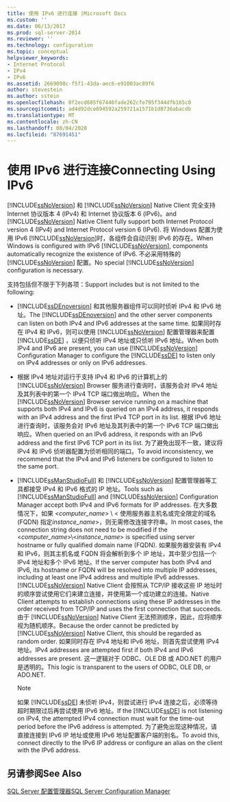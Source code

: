 ```yaml
---
title: 使用 IPv6 进行连接 |Microsoft Docs
ms.custom: ''
ms.date: 06/13/2017
ms.prod: sql-server-2014
ms.reviewer: ''
ms.technology: configuration
ms.topic: conceptual
helpviewer_keywords:
- Internet Protocol
- IPv4
- IPv6
ms.assetid: 2669098c-f5f1-43da-aec6-e91003ac89f6
author: stevestein
ms.author: sstein
ms.openlocfilehash: 0f2ecd605f67446fade262cfe795f344dfb165c0
ms.sourcegitcommit: ad4d92dce894592a259721a1571b1d8736abacdb
ms.translationtype: MT
ms.contentlocale: zh-CN
ms.lasthandoff: 08/04/2020
ms.locfileid: "87691451"
---
```

# <a name="connecting-using-ipv6"></a><span data-ttu-id="c3fd8-102">使用 IPv6 进行连接</span><span class="sxs-lookup"><span data-stu-id="c3fd8-102">Connecting Using IPv6</span></span>
  [!INCLUDE[ssNoVersion](../../includes/ssnoversion-md.md)] <span data-ttu-id="c3fd8-103">和 [!INCLUDE[ssNoVersion](../../includes/ssnoversion-md.md)] Native Client 完全支持 Internet 协议版本 4 (IPv4) 和 Internet 协议版本 6 (IPv6)。</span><span class="sxs-lookup"><span data-stu-id="c3fd8-103">and [!INCLUDE[ssNoVersion](../../includes/ssnoversion-md.md)] Native Client fully support both Internet Protocol version 4 (IPv4) and Internet Protocol version 6 (IPv6).</span></span> <span data-ttu-id="c3fd8-104">将 Windows 配置为使用 IPv6 [!INCLUDE[ssNoVersion](../../includes/ssnoversion-md.md)]时，各组件会自动识别 IPv6 的存在。</span><span class="sxs-lookup"><span data-stu-id="c3fd8-104">When Windows is configured with IPv6 [!INCLUDE[ssNoVersion](../../includes/ssnoversion-md.md)], components automatically recognize the existence of IPv6.</span></span> <span data-ttu-id="c3fd8-105">不必采用特殊的 [!INCLUDE[ssNoVersion](../../includes/ssnoversion-md.md)] 配置。</span><span class="sxs-lookup"><span data-stu-id="c3fd8-105">No special [!INCLUDE[ssNoVersion](../../includes/ssnoversion-md.md)] configuration is necessary.</span></span>  
  
 <span data-ttu-id="c3fd8-106">支持包括但不限于下列各项：</span><span class="sxs-lookup"><span data-stu-id="c3fd8-106">Support includes but is not limited to the following:</span></span>  
  
-   <span data-ttu-id="c3fd8-107">[!INCLUDE[ssDEnoversion](../../includes/ssdenoversion-md.md)] 和其他服务器组件可以同时侦听 IPv4 和 IPv6 地址。</span><span class="sxs-lookup"><span data-stu-id="c3fd8-107">The [!INCLUDE[ssDEnoversion](../../includes/ssdenoversion-md.md)] and the other server components can listen on both IPv4 and IPv6 addresses at the same time.</span></span> <span data-ttu-id="c3fd8-108">如果同时存在 IPv4 和 IPv6，则可以使用 [!INCLUDE[ssNoVersion](../../includes/ssnoversion-md.md)] 配置管理器来配置 [!INCLUDE[ssDE](../../includes/ssde-md.md)] ，以便只侦听 IPv4 地址或只侦听 IPv6 地址。</span><span class="sxs-lookup"><span data-stu-id="c3fd8-108">When both IPv4 and IPv6 are present, you can use [!INCLUDE[ssNoVersion](../../includes/ssnoversion-md.md)] Configuration Manager to configure the [!INCLUDE[ssDE](../../includes/ssde-md.md)] to listen only on IPv4 addresses or only on IPv6 addresses.</span></span>  
  
-   <span data-ttu-id="c3fd8-109">根据 IPv4 地址对运行于支持 IPv4 和 IPv6 的计算机上的 [!INCLUDE[ssNoVersion](../../includes/ssnoversion-md.md)] Browser 服务进行查询时，该服务会对 IPv4 地址及其列表中的第一个 IPv4 TCP 端口做出响应。</span><span class="sxs-lookup"><span data-stu-id="c3fd8-109">When the [!INCLUDE[ssNoVersion](../../includes/ssnoversion-md.md)] Browser service running on a machine that supports both IPv4 and IPv6 is queried on an IPv4 address, it responds with an IPv4 address and the first IPv4 TCP port in its list.</span></span> <span data-ttu-id="c3fd8-110">根据 IPv6 地址进行查询时，该服务会对 IPv6 地址及其列表中的第一个 IPv6 TCP 端口做出响应。</span><span class="sxs-lookup"><span data-stu-id="c3fd8-110">When queried on an IPv6 address, it responds with an IPv6 address and the first IPv6 TCP port in its list.</span></span> <span data-ttu-id="c3fd8-111">为了避免出现不一致，建议将 IPv4 和 IPv6 侦听器配置为侦听相同的端口。</span><span class="sxs-lookup"><span data-stu-id="c3fd8-111">To avoid inconsistency, we recommend that the IPv4 and IPv6 listeners be configured to listen to the same port.</span></span>  
  
-   <span data-ttu-id="c3fd8-112">[!INCLUDE[ssManStudioFull](../../includes/ssmanstudiofull-md.md)] 和 [!INCLUDE[ssNoVersion](../../includes/ssnoversion-md.md)] 配置管理器等工具都接受 IPv4 和 IPv6 格式的 IP 地址。</span><span class="sxs-lookup"><span data-stu-id="c3fd8-112">Tools such as [!INCLUDE[ssManStudioFull](../../includes/ssmanstudiofull-md.md)] and [!INCLUDE[ssNoVersion](../../includes/ssnoversion-md.md)] Configuration Manager accept both IPv4 and IPv6 formats for IP addresses.</span></span> <span data-ttu-id="c3fd8-113">在大多数情况下，如果 \<*computer_name*> \\ < 使用服务器主机名或完全限定的域名 (FQDN) 指定*instance_name*>，则无需修改连接字符串。</span><span class="sxs-lookup"><span data-stu-id="c3fd8-113">In most cases, the connection string does not need to be modified if the \<*computer_name*>\\<*instance_name*> is specified using server hostname or fully qualified domain name (FQDN).</span></span> <span data-ttu-id="c3fd8-114">如果服务器安装有 IPv4 和 IPv6，则其主机名或 FQDN 将会解析到多个 IP 地址，其中至少包括一个 IPv4 地址和多个 IPv6 地址。</span><span class="sxs-lookup"><span data-stu-id="c3fd8-114">If the server computer has both IPv4 and IPv6, its hostname or FQDN will be resolved into multiple IP addresses, including at least one IPv4 address and multiple IPv6 addresses.</span></span> [!INCLUDE[ssNoVersion](../../includes/ssnoversion-md.md)] <span data-ttu-id="c3fd8-115">Native Client 会按照从 TCP/IP 接收这些 IP 地址时的顺序尝试使用它们来建立连接，并使用第一个成功建立的连接。</span><span class="sxs-lookup"><span data-stu-id="c3fd8-115">Native Client attempts to establish connections using these IP addresses in the order received from TCP/IP and uses the first connection that succeeds.</span></span> <span data-ttu-id="c3fd8-116">由于 [!INCLUDE[ssNoVersion](../../includes/ssnoversion-md.md)] Native Client 无法预测顺序，因此，应将顺序视为随机顺序。</span><span class="sxs-lookup"><span data-stu-id="c3fd8-116">Because the order cannot be predicted by [!INCLUDE[ssNoVersion](../../includes/ssnoversion-md.md)] Native Client, this should be regarded as random order.</span></span> <span data-ttu-id="c3fd8-117">如果同时存在 IPv4 地址和 IPv6 地址，则首先尝试使用 IPv4 地址。</span><span class="sxs-lookup"><span data-stu-id="c3fd8-117">IPv4 addresses are attempted first if both IPv4 and IPv6 addresses are present.</span></span> <span data-ttu-id="c3fd8-118">这一逻辑对于 ODBC、OLE DB 或 ADO.NET 的用户是透明的。</span><span class="sxs-lookup"><span data-stu-id="c3fd8-118">This logic is transparent to the users of ODBC, OLE DB, or ADO.NET.</span></span>  
  
    > [!NOTE]  
    >  <span data-ttu-id="c3fd8-119">如果 [!INCLUDE[ssDE](../../includes/ssde-md.md)] 未侦听 IPv4，则尝试进行 IPv4 连接之后，必须等待超时期限过后再尝试使用 IPv6 地址。</span><span class="sxs-lookup"><span data-stu-id="c3fd8-119">If the [!INCLUDE[ssDE](../../includes/ssde-md.md)] is not listening on IPv4, the attempted IPv4 connection must wait for the time-out period before the IPv6 address is attempted.</span></span> <span data-ttu-id="c3fd8-120">为了避免出现这种情况，请直接连接到 IPv6 IP 地址或使用 IPv6 地址配置客户端的别名。</span><span class="sxs-lookup"><span data-stu-id="c3fd8-120">To avoid this, connect directly to the IPv6 IP address or configure an alias on the client with the IPv6 address.</span></span>  
  
## <a name="see-also"></a><span data-ttu-id="c3fd8-121">另请参阅</span><span class="sxs-lookup"><span data-stu-id="c3fd8-121">See Also</span></span>  
 [<span data-ttu-id="c3fd8-122">SQL Server 配置管理器</span><span class="sxs-lookup"><span data-stu-id="c3fd8-122">SQL Server Configuration Manager</span></span>](../../relational-databases/sql-server-configuration-manager.md)  
  
  
